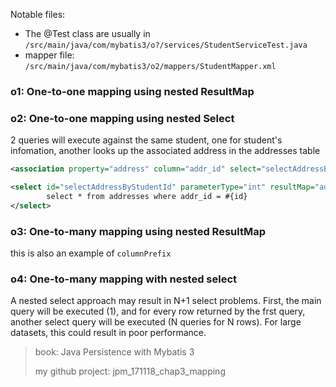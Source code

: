 Notable files:

- The @Test class are usually in `/src/main/java/com/mybatis3/o?/services/StudentServiceTest.java`
- mapper file: `/src/main/java/com/mybatis3/o2/mappers/StudentMapper.xml`

### o1: One-to-one mapping using nested ResultMap

### o2: One-to-one mapping using nested Select

2 queries will execute against the same student, one for student's infomation, another looks up the associated address in the addresses table

```xml
<association property="address" column="addr_id" select="selectAddressByStudentId"></association>
```

```xml
<select id="selectAddressByStudentId" parameterType="int" resultMap="addressResultMap">
		select * from addresses where addr_id = #{id}
</select>
```

### o3: One-to-many mapping using nested ResultMap

this is also an example of `columnPrefix`

### o4: One-to-many mapping with nested select 



A nested select approach may result in N+1 select problems. First, the
main query will be executed (1), and for every row returned by the frst
query, another select query will be executed (N queries for N rows). For
large datasets, this could result in poor performance. 



> book: Java Persistence with Mybatis 3
>
> my github project: jpm_171118_chap3_mapping